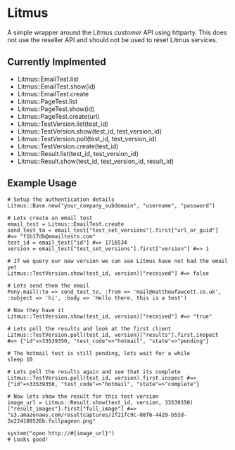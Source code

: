 Litmus
======

A simple wrapper around the Litmus *customer* API using httparty. This does not use the reseller API and should not be used to reset Litmus services.

Currently Implmented
--------------------
* Litmus::EmailTest.list
* Litmus::EmailTest.show(id)
* Litmus::EmailTest.create
* Litmus::PageTest.list
* Litmus::PageTest.show(id)
* Litmus::PageTest.create(url)
* Litmus::TestVersion.list(test_id)
* Litmus::TestVersion.show(test_id, test_version_id)
* Litmus::TestVersion.poll(test_id, test_version_id)
* Litmus::TestVersion.create(test_id)
* Litmus::Result.list(test_id, test_version_id)
* Litmus::Result.show(test_id, test_version_id, result_id)


Example Usage
-------------

    # Setup the authentication details
    Litmus::Base.new("your_company_subdomain", "username", "password")
  
    # Lets create an email test
    email_test = Litmus::EmailTest.create
    send_test_to = email_test["test_set_versions"].first["url_or_guid"] #=> "f1b17db@emailtests.com" 
    test_id = email_test["id"] #=> 1716534
    version = email_test["test_set_versions"].first["version"] #=> 1
  
    # If we query our new version we can see Litmus have not had the email yet
    Litmus::TestVersion.show(test_id, version)["received"] #=> false
  
    # Lets send them the email
    Pony.mail(:to => send_test_to, :from => 'mail@matthewfawcett.co.uk', :subject => 'hi', :body => 'Hello there, this is a test')
  
    # Now they have it
    Litmus::TestVersion.show(test_id, version)["received"] #=> "true"
  
    # Lets poll the results and look at the first client
    Litmus::TestVersion.poll(test_id, version)["results"].first.inspect #=> {"id"=>33539350, "test_code"=>"hotmail", "state"=>"pending"}
  
    # The hotmail test is still pending, lets wait for a while
    sleep 10
  
    # Lets poll the results again and see that its complete
    Litmus::TestVersion.poll(test_id, version).first.inspect #=> {"id"=>33539350, "test_code"=>"hotmail", "state"=>"complete"}
  
    # Now lets show the result for this test version
    image_url = Litmus::Result.show(test_id, version, 33539350)["result_images"].first["full_image"] #=> "s3.amazonaws.com/resultcaptures/2f21fc9c-08f6-4429-b53d-2e224189526b.fullpageon.png"
  
    system("open http://#{image_url}")
    # Looks good!
